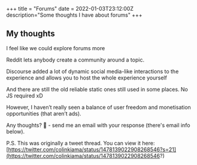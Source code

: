 +++
title = "Forums"
date = 2022-01-03T23:12:00Z  
description="Some thoughts I have about forums"
+++

## My thoughts

I feel like we could explore forums more

Reddit lets anybody create a community around a topic.

Discourse added a lot of dynamic social media-like interactions to the experience and allows you to host the whole experience yourself

And there are still the old reliable static ones still used in some places. No JS required xD

However, I haven’t really seen a balance of user freedom and monetisation opportunities (that aren’t ads). 

Any thoughts? 👀 - send me an email with your response (there's email info below).

P.S. This was originally a tweet thread. You can view it here: [https://twitter.com/colinkiama/status/1478139022908268546?s=21](https://twitter.com/colinkiama/status/1478139022908268546?)